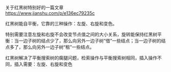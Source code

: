 关于红黑树特别好的一篇文章  
https://www.jianshu.com/p/e136ec79235c  

红黑树能自平衡，它靠的三种操作：左旋、右旋和变色。  

特别需要注意左旋和右旋不会改变节点值之间的大小关系，旋转能保持红黑树平衡：当一边子树的结点少了，那么向另外一边子树“借”一些结点；当一边子树的结点多了，那么向另外一边子树“租”一些结点。  

红黑树解决了平衡搜索树的瘸腿问题，检索操作与平衡搜索树相同，插入操作不同，插入需要：左旋、右旋和变色  

